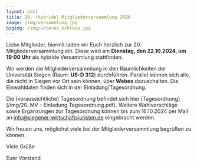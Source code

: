 ```yaml
---
layout: post
title: 20. (hybride) Mitgliederversammlung 2024
image: /img/versammlung.jpg
bigimg: /img/unteres_schloss.jpg
---
```

Liebe Mitglieder,
hiermit laden wir Euch herzlich zur 20. Mitgliederversammlung ein. Diese wird am **Dienstag, den 22.10.2024, um 19:00 Uhr** als hybride Versammlung stattfinden. 

  
Wir werden die Mitgliederversammlung in den Räumlichkeiten der Universität Siegen (Raum: **US-D 312**) durchführen. Parallel können sich alle, die nicht in Siegen vor Ort sein können, über **Webex** dazuschalten. 
Die Einwahldaten finden sich in der Einladung/Tagesordnung. 
  
Die (voraussichtliche) Tagesordnung befindet sich hier [Tagesordnung](/img/20. MV - Einladung Tagesordnung.pdf). Weitere Wahlvorschläge sowie Ergänzungen zur Tagesordnung können bis zum 16.10.2024 per Mail an info@siegener-wirtschaftsjuristen.de eingebracht werden. 
  
Wir freuen uns, möglichst viele bei der Mitgliederversammlung begrüßen zu können. 
  
Viele Grüße 
  
Euer Vorstand 

 

